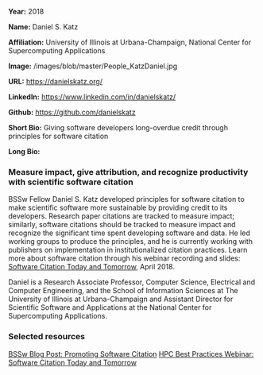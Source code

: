 **Year:** 2018

**Name:** Daniel S. Katz

**Affiliation:** University of Illinois at Urbana-Champaign, National Center for Supercomputing Applications

**Image:** /images/blob/master/People_KatzDaniel.jpg

**URL:** https://danielskatz.org/

**LinkedIn:** https://www.linkedin.com/in/danielskatz/

**Github:** https://github.com/danielskatz

**Short Bio:** Giving software developers long-overdue credit through principles for software citation  

**Long Bio:** 
### Measure impact, give attribution, and recognize productivity with scientific software citation
BSSw Fellow Daniel S. Katz developed principles for software citation to make scientific software more sustainable by providing credit to its developers. Research paper citations are tracked to measure impact; similarly, software citations should be tracked to measure impact and recognize the significant time spent developing software and data. He led working groups to produce the principles, and he is currently working with publishers on implementation in institutionalized citation practices. Learn more about software citation through his webinar recording and slides: <a href="https://ideas-productivity.org/events/hpc-best-practices-webinars/#webinar017"> Software Citation Today and Tomorrow</a>, April 2018.

Daniel is a Research Associate Professor, Computer Science, Electrical and Computer Engineering, and the School of Information Sciences at The University of Illinois at Urbana-Champaign and Assistant Director for Scientific Software and Applications at the National Center for Supercomputing Applications.

### Selected resources

<a href="https://bssw.io/blog_posts/bssw-fellowship-activity-promoting-software-citation" class="link-row">BSSw Blog Post: Promoting Software Citation</a>
<a href="https://ideas-productivity.org/events/hpc-best-practices-webinars/#webinar017" class="link-row">HPC Best Practices Webinar:  Software Citation Today and Tomorrow</a>

